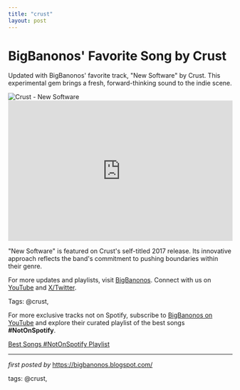 ```yaml
---
title: "crust"
layout: post
---
```

<!-- Post Title -->
<h1 >BigBanonos' Favorite Song by Crust</h1> <!-- Introductory Text -->
<p >Updated with BigBanonos' favorite track, "New Software" by Crust. This experimental gem brings a fresh, forward-thinking sound to the indie scene.</p> <!-- Featured Image -->
<div > <img src="https://f4.bcbits.com/img/a0118017329_16.jpg" alt="Crust - New Software" />
</div> <!-- YouTube Video Embed -->
<div > <iframe width="100%" height="315" src="https://www.youtube.com/embed/y-dLO95UbJw" title="Crust - New Software" frameborder="0" allow="accelerometer; autoplay; clipboard-write; encrypted-media; gyroscope; picture-in-picture; web-share" referrerpolicy="strict-origin-when-cross-origin" allowfullscreen></iframe>
</div> <!-- Song Information -->
<div > <p>"New Software" is featured on Crust's self-titled 2017 release. Its innovative approach reflects the band's commitment to pushing boundaries within their genre.</p>
</div> <!-- Footer Links -->
<div > <p>For more updates and playlists, visit <a href="https://bigbanonos.blogspot.com/" target="_blank">BigBanonos</a>. Connect with us on <a href="https://www.youtube.com/@BigBanonos" target="_blank">YouTube</a> and <a href="https://x.com/bigbanonos" target="_blank">X/Twitter</a>.</p>
</div> <!-- Tags -->
<p >Tags: @crust,</p>


<!--Subscribe and Playlist Links-->
<div>
    <p>For more exclusive tracks not on Spotify, subscribe to <a href="https://www.youtube.com/@BigBanonos" target="_blank">BigBanonos on YouTube</a> and explore their curated playlist of the best songs <strong>#NotOnSpotify</strong>.</p>
    <p><a href="https://www.youtube.com/playlist?list=PLtuNtuTatqI0kFahUCbtbfenC_ET5O_tr" target="_blank">Best Songs #NotOnSpotify Playlist<br /></a></p></div>

<hr />

<p><em>first posted by</em> <a href="https://bigbanonos.blogspot.com/" rel="noopener" target="_new">https://bigbanonos.blogspot.com/</a></p>

<p>tags: @crust,</p>
